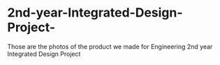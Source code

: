 # 2nd-year-Integrated-Design-Project-
Those are the photos of the product we made for Engineering 2nd year Integrated Design Project  
